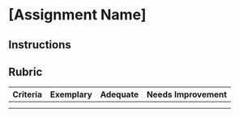 # [Assignment Name]

## Instructions

## Rubric

| Criteria | Exemplary | Adequate | Needs Improvement |
| -------- | --------- | -------- | ----------------- |
|          |           |          |
|          |